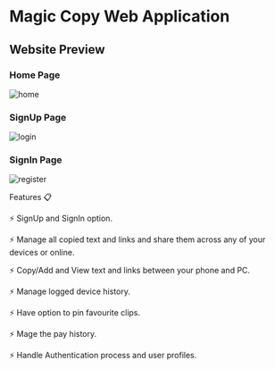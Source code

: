# Magic Copy Web Application

## Website Preview

### Home Page

![home](https://github.com/AyeshaPerera1995/MC_Web_Application/assets/71303535/0079c9e4-567b-42ff-9431-81dc7914c3af)

### SignUp Page

![login](https://github.com/AyeshaPerera1995/MC_Web_Application/assets/71303535/91c07001-7c98-49ed-b354-d2227bde3e76)

### SignIn Page

![register](https://github.com/AyeshaPerera1995/MC_Web_Application/assets/71303535/e8d14be7-0d9c-48a5-859f-60e02d3f9e89)

Features 📋

⚡️ SignUp and SignIn option.

⚡️ Manage all copied text and links and share them across any of your devices or online.

⚡️ Copy/Add and View text and links between your phone and PC.

⚡️ Manage logged device history.

⚡️ Have option to pin favourite clips.

⚡️ Mage the pay history.

⚡️ Handle Authentication process and user profiles.




